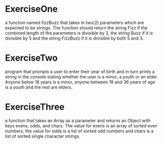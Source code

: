 # ExerciseOne

a function named fizzBuzz that takes in two(2) parameters which are expected to
be strings. The function should return the string Fizz if the combined length of the
parameters is divisible by 3, the string Buzz if it is divisible by 5 and the string FizzBuzz
if it is divisible by both 5 and 3.

# ExerciseTwo

program that prompts a user to enter their year of birth and in turn
prints a string in the console stating whether the user is a minor, a youth or an elder.
Anyone below 18 years is a minor, anyone between 18 and 36 years of age is a youth and the rest are elders.

# ExerciseThree

a function
that takes an Array as a parameter and returns an Object with keys evens, odds, and chars. The value for evens is an array of sorted even numbers, the value for odds is a list of sorted odd numbers and chars is a list of sorted single character strings.
